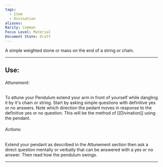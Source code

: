 ```yaml
---
tags:
  - Item
  - Divination
aliases: 
Rarity: Common
Focus Level: Material
Document State: Draft
---
```

A simple weighted stone or mass on the end of a string or chain.
- - -
## Use:
###### Attunement:
To attune your Pendulum extend your arm in front of yourself while dangling it by it's chain or string. 
Start by asking simple questions with definitive yes or no answers. Note which direction the pedant moves in response to the definitive yes or no question. This will be the method of [[Divination]] using the pendant.

###### Actions:
Extend your pendant as described in the Attunement section then ask a direct question mentally or verbally that can be answered with a yes or no answer. Then read how the pendulum swings.
- - -